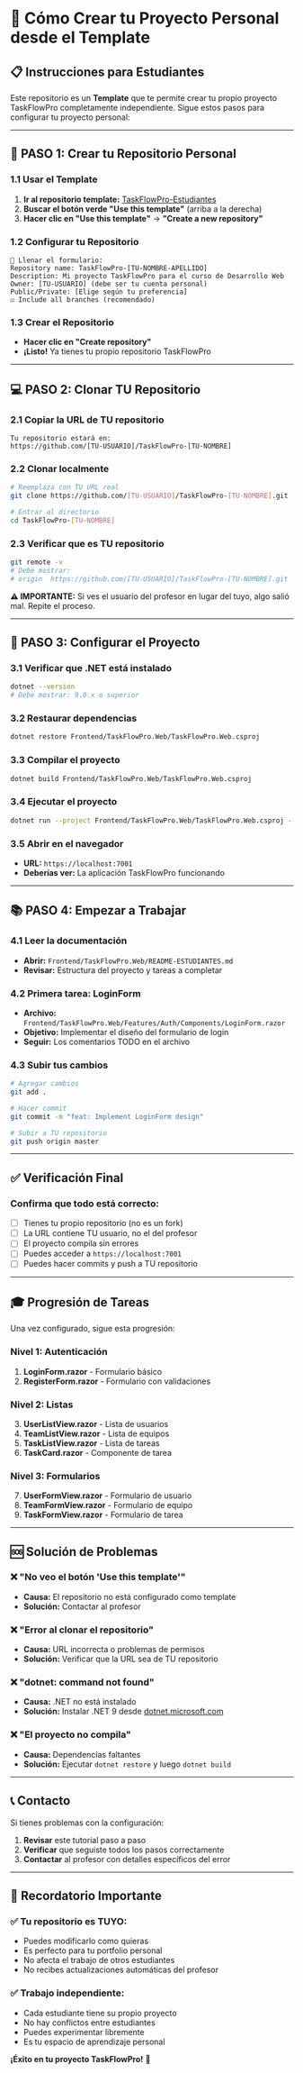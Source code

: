 # 🚀 Cómo Crear tu Proyecto Personal desde el Template

## 📋 Instrucciones para Estudiantes

Este repositorio es un **Template** que te permite crear tu propio proyecto TaskFlowPro completamente independiente. Sigue estos pasos para configurar tu proyecto personal:

---

## 🎯 **PASO 1: Crear tu Repositorio Personal**

### 1.1 Usar el Template
1. **Ir al repositorio template:** [TaskFlowPro-Estudiantes](https://github.com/JohanCalaT/TaskFlowPro-Estudiantes)
2. **Buscar el botón verde "Use this template"** (arriba a la derecha)
3. **Hacer clic en "Use this template"** → **"Create a new repository"**

### 1.2 Configurar tu Repositorio
```
📝 Llenar el formulario:
Repository name: TaskFlowPro-[TU-NOMBRE-APELLIDO]
Description: Mi proyecto TaskFlowPro para el curso de Desarrollo Web
Owner: [TU-USUARIO] (debe ser tu cuenta personal)
Public/Private: [Elige según tu preferencia]
☑️ Include all branches (recomendado)
```

### 1.3 Crear el Repositorio
- **Hacer clic en "Create repository"**
- **¡Listo!** Ya tienes tu propio repositorio TaskFlowPro

---

## 💻 **PASO 2: Clonar TU Repositorio**

### 2.1 Copiar la URL de TU repositorio
```
Tu repositorio estará en:
https://github.com/[TU-USUARIO]/TaskFlowPro-[TU-NOMBRE]
```

### 2.2 Clonar localmente
```bash
# Reemplaza con TU URL real
git clone https://github.com/[TU-USUARIO]/TaskFlowPro-[TU-NOMBRE].git

# Entrar al directorio
cd TaskFlowPro-[TU-NOMBRE]
```

### 2.3 Verificar que es TU repositorio
```bash
git remote -v
# Debe mostrar:
# origin  https://github.com/[TU-USUARIO]/TaskFlowPro-[TU-NOMBRE].git
```

**⚠️ IMPORTANTE:** Si ves el usuario del profesor en lugar del tuyo, algo salió mal. Repite el proceso.

---

## 🔧 **PASO 3: Configurar el Proyecto**

### 3.1 Verificar que .NET está instalado
```bash
dotnet --version
# Debe mostrar: 9.0.x o superior
```

### 3.2 Restaurar dependencias
```bash
dotnet restore Frontend/TaskFlowPro.Web/TaskFlowPro.Web.csproj
```

### 3.3 Compilar el proyecto
```bash
dotnet build Frontend/TaskFlowPro.Web/TaskFlowPro.Web.csproj
```

### 3.4 Ejecutar el proyecto
```bash
dotnet run --project Frontend/TaskFlowPro.Web/TaskFlowPro.Web.csproj --urls "https://localhost:7001"
```

### 3.5 Abrir en el navegador
- **URL:** `https://localhost:7001`
- **Deberías ver:** La aplicación TaskFlowPro funcionando

---

## 📚 **PASO 4: Empezar a Trabajar**

### 4.1 Leer la documentación
- **Abrir:** `Frontend/TaskFlowPro.Web/README-ESTUDIANTES.md`
- **Revisar:** Estructura del proyecto y tareas a completar

### 4.2 Primera tarea: LoginForm
- **Archivo:** `Frontend/TaskFlowPro.Web/Features/Auth/Components/LoginForm.razor`
- **Objetivo:** Implementar el diseño del formulario de login
- **Seguir:** Los comentarios TODO en el archivo

### 4.3 Subir tus cambios
```bash
# Agregar cambios
git add .

# Hacer commit
git commit -m "feat: Implement LoginForm design"

# Subir a TU repositorio
git push origin master
```

---

## ✅ **Verificación Final**

### Confirma que todo está correcto:
- [ ] Tienes tu propio repositorio (no es un fork)
- [ ] La URL contiene TU usuario, no el del profesor
- [ ] El proyecto compila sin errores
- [ ] Puedes acceder a `https://localhost:7001`
- [ ] Puedes hacer commits y push a TU repositorio

---

## 🎓 **Progresión de Tareas**

Una vez configurado, sigue esta progresión:

### **Nivel 1: Autenticación**
1. **LoginForm.razor** - Formulario básico
2. **RegisterForm.razor** - Formulario con validaciones

### **Nivel 2: Listas**
3. **UserListView.razor** - Lista de usuarios
4. **TeamListView.razor** - Lista de equipos
5. **TaskListView.razor** - Lista de tareas
6. **TaskCard.razor** - Componente de tarea

### **Nivel 3: Formularios**
7. **UserFormView.razor** - Formulario de usuario
8. **TeamFormView.razor** - Formulario de equipo
9. **TaskFormView.razor** - Formulario de tarea

---

## 🆘 **Solución de Problemas**

### ❌ "No veo el botón 'Use this template'"
- **Causa:** El repositorio no está configurado como template
- **Solución:** Contactar al profesor

### ❌ "Error al clonar el repositorio"
- **Causa:** URL incorrecta o problemas de permisos
- **Solución:** Verificar que la URL sea de TU repositorio

### ❌ "dotnet: command not found"
- **Causa:** .NET no está instalado
- **Solución:** Instalar .NET 9 desde [dotnet.microsoft.com](https://dotnet.microsoft.com)

### ❌ "El proyecto no compila"
- **Causa:** Dependencias faltantes
- **Solución:** Ejecutar `dotnet restore` y luego `dotnet build`

---

## 📞 **Contacto**

Si tienes problemas con la configuración:
1. **Revisar** este tutorial paso a paso
2. **Verificar** que seguiste todos los pasos correctamente
3. **Contactar** al profesor con detalles específicos del error

---

## 🎯 **Recordatorio Importante**

### ✅ **Tu repositorio es TUYO:**
- Puedes modificarlo como quieras
- Es perfecto para tu portfolio personal
- No afecta el trabajo de otros estudiantes
- No recibes actualizaciones automáticas del profesor

### ✅ **Trabajo independiente:**
- Cada estudiante tiene su propio proyecto
- No hay conflictos entre estudiantes
- Puedes experimentar libremente
- Es tu espacio de aprendizaje personal

**¡Éxito en tu proyecto TaskFlowPro!** 🚀

